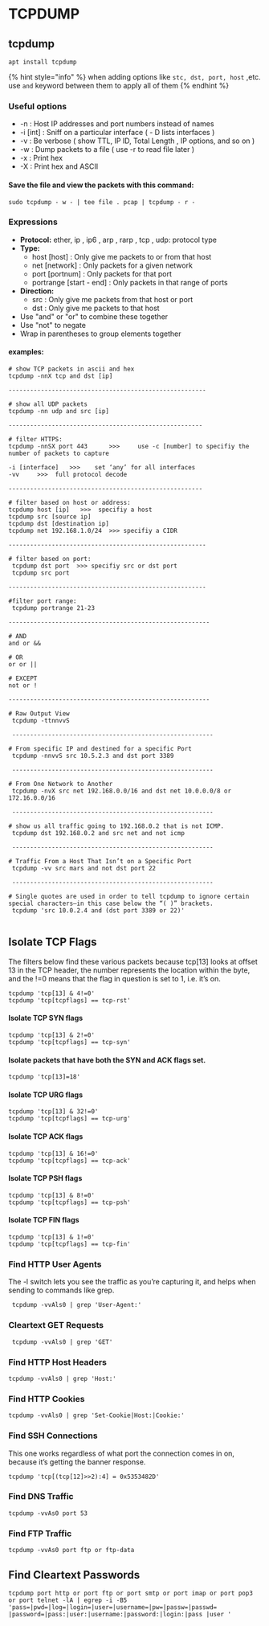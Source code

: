 # TCPDUMP

## tcpdump

```
apt install tcpdump
```

{% hint style="info" %}
when adding options like `stc, dst, port, host` ,etc. use `and` keyword between them to apply all of them
{% endhint %}

### Useful options

* \-n : Host IP addresses and port numbers instead of names
* \-i  \[int] :  Sniff on a particular interface ( - D lists interfaces )
* \-v : Be verbose ( show TTL, IP ID, Total Length , IP options, and so on )
* \-w : Dump packets to a file ( use -r to read file later )
* \-x : Print hex
* \-X : Print hex and ASCII

#### Save the file and view the packets with this command:

```
sudo tcpdump - w - | tee file . pcap | tcpdump - r -
```

### Expressions

* **Protocol:** ether, ip , ip6 , arp , rarp , tcp , udp: protocol type
* **Type:**&#x20;
  * host \[host] : Only give me packets to or from that host
  * &#x20;net \[network] : Only packets for a given network
  * &#x20;port \[portnum] : Only packets for that port&#x20;
  * portrange \[start - end] : Only packets in that range of ports
* **Direction:**&#x20;
  * src : Only give me packets from that host or port&#x20;
  * dst : Only give me packets to that host
* Use "and" or "or" to combine these together
* Use "not" to negate
* Wrap in parentheses to group elements together

#### examples:

```
# show TCP packets in ascii and hex
tcpdump -nnX tcp and dst [ip]

-------------------------------------------------------

# show all UDP packets
tcpdump -nn udp and src [ip]

------------------------------------------------------

# filter HTTPS:
tcpdump -nnSX port 443      >>>     use -c [number] to specifiy the number of packets to capture

-i [interface]   >>>    set ‘any’ for all interfaces
-vv     >>>  full protocol decode

------------------------------------------------------

# filter based on host or address:
tcpdump host [ip]   >>>  specifiy a host
tcpdump src [source ip]
tcpdump dst [destination ip]
tcpdump net 192.168.1.0/24  >>> specifiy a CIDR

-------------------------------------------------------

# filter based on port:
 tcpdump dst port  >>> specifiy src or dst port
 tcpdump src port
 
-------------------------------------------------------

#filter port range:
 tcpdump portrange 21-23

--------------------------------------------------------

# AND
and or &&

# OR
or or ||

# EXCEPT
not or !

--------------------------------------------------------

# Raw Output View
 tcpdump -ttnnvvS
 
 --------------------------------------------------------
 
# From specific IP and destined for a specific Port
 tcpdump -nnvvS src 10.5.2.3 and dst port 3389
 
 --------------------------------------------------------
 
# From One Network to Another
 tcpdump -nvX src net 192.168.0.0/16 and dst net 10.0.0.0/8 or 172.16.0.0/16
 
 --------------------------------------------------------
 
# show us all traffic going to 192.168.0.2 that is not ICMP.
 tcpdump dst 192.168.0.2 and src net and not icmp
 
 --------------------------------------------------------
 
# Traffic From a Host That Isn’t on a Specific Port
 tcpdump -vv src mars and not dst port 22
 
 --------------------------------------------------------

# Single quotes are used in order to tell tcpdump to ignore certain special characters—in this case below the “( )” brackets.
 tcpdump 'src 10.0.2.4 and (dst port 3389 or 22)'
 
```

## Isolate TCP Flags

The filters below find these various packets because tcp\[13] looks at offset 13 in the TCP header, the number represents the location within the byte, and the !=0 means that the flag in question is set to 1, i.e. it’s on.

```
tcpdump 'tcp[13] & 4!=0'
tcpdump 'tcp[tcpflags] == tcp-rst'
```

#### Isolate TCP SYN flags

```
tcpdump 'tcp[13] & 2!=0'
tcpdump 'tcp[tcpflags] == tcp-syn'
```

#### Isolate packets that have both the SYN and ACK flags set.

```
tcpdump 'tcp[13]=18'
```

#### Isolate TCP URG flags

```
tcpdump 'tcp[13] & 32!=0'
tcpdump 'tcp[tcpflags] == tcp-urg'
```

#### Isolate TCP ACK flags

```
tcpdump 'tcp[13] & 16!=0'
tcpdump 'tcp[tcpflags] == tcp-ack'
```

#### Isolate TCP PSH flags

```
tcpdump 'tcp[13] & 8!=0'
tcpdump 'tcp[tcpflags] == tcp-psh'
```

#### Isolate TCP FIN flags

```
tcpdump 'tcp[13] & 1!=0'
tcpdump 'tcp[tcpflags] == tcp-fin'
```

### Find HTTP User Agents

The -l switch lets you see the traffic as you’re capturing it, and helps when sending to commands like grep.

```
 tcpdump -vvAls0 | grep 'User-Agent:'
```

### Cleartext GET Requests

```
 tcpdump -vvAls0 | grep 'GET'
```

### Find HTTP Host Headers

```
tcpdump -vvAls0 | grep 'Host:'
```

### Find HTTP Cookies

```
tcpdump -vvAls0 | grep 'Set-Cookie|Host:|Cookie:'
```

### Find SSH Connections

This one works regardless of what port the connection comes in on, because it’s getting the banner response.

```
tcpdump 'tcp[(tcp[12]>>2):4] = 0x5353482D'
```

### Find DNS Traffic

```
tcpdump -vvAs0 port 53
```

### Find FTP Traffic

```
tcpdump -vvAs0 port ftp or ftp-data
```

## Find Cleartext Passwords

```
tcpdump port http or port ftp or port smtp or port imap or port pop3 or port telnet -lA | egrep -i -B5 'pass=|pwd=|log=|login=|user=|username=|pw=|passw=|passwd= |password=|pass:|user:|username:|password:|login:|pass |user '
```
